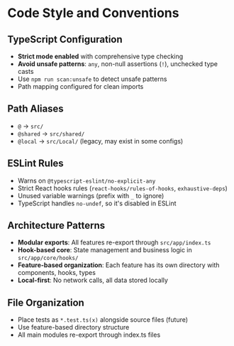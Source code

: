 # Code Style and Conventions

## TypeScript Configuration
- **Strict mode enabled** with comprehensive type checking
- **Avoid unsafe patterns**: `any`, non-null assertions (`!`), unchecked type casts
- Use `npm run scan:unsafe` to detect unsafe patterns
- Path mapping configured for clean imports

## Path Aliases
- `@` → `src/`
- `@shared` → `src/shared/`
- `@local` → `src/Local/` (legacy, may exist in some configs)

## ESLint Rules
- Warns on `@typescript-eslint/no-explicit-any`
- Strict React hooks rules (`react-hooks/rules-of-hooks`, `exhaustive-deps`)
- Unused variable warnings (prefix with `_` to ignore)
- TypeScript handles `no-undef`, so it's disabled in ESLint

## Architecture Patterns
- **Modular exports**: All features re-export through `src/app/index.ts`
- **Hook-based core**: State management and business logic in `src/app/core/hooks/`
- **Feature-based organization**: Each feature has its own directory with components, hooks, types
- **Local-first**: No network calls, all data stored locally

## File Organization
- Place tests as `*.test.ts(x)` alongside source files (future)
- Use feature-based directory structure
- All main modules re-export through index.ts files